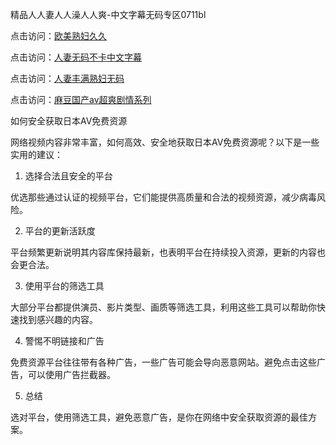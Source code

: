 精品人人妻人人澡人人爽-中文字幕无码专区0711bl

点击访问：<a href="https://heiliaoow5kzm.pages.dev">欧美熟妇久久</a>

点击访问：<a href="https://heiliao2dmwwy.pages.dev">人妻无码不卡中文字幕</a>

点击访问：<a href="https://heiliaoll4qsx.pages.dev">人妻丰满熟妇无码</a>

点击访问：<a href="https://heiliao2dmwwy.pages.dev">麻豆国产av超爽剧情系列</a>

如何安全获取日本AV免费资源

网络视频内容非常丰富，如何高效、安全地获取日本AV免费资源呢？以下是一些实用的建议：

1. 选择合法且安全的平台

优选那些通过认证的视频平台，它们能提供高质量和合法的视频资源，减少病毒风险。

2. 平台的更新活跃度

平台频繁更新说明其内容库保持最新，也表明平台在持续投入资源，更新的内容也会更合法。

3. 使用平台的筛选工具

大部分平台都提供演员、影片类型、画质等筛选工具，利用这些工具可以帮助你快速找到感兴趣的内容。

4. 警惕不明链接和广告

免费资源平台往往带有各种广告，一些广告可能会导向恶意网站。避免点击这些广告，可以使用广告拦截器。

5. 总结

选对平台，使用筛选工具，避免恶意广告，是你在网络中安全获取资源的最佳方案。

<span style="display:none;">[Canonical link](https://github.com/bl071125/12706)</span>
